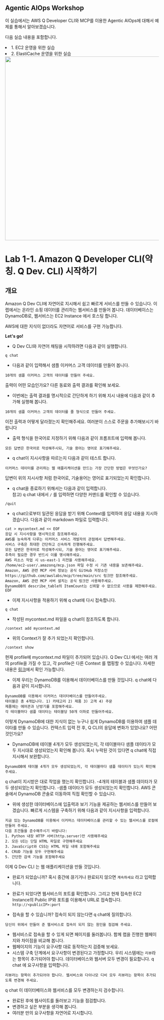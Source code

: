 ## Agentic AIOps Workshop

이 실습에서는 AWS Q Developer CLI와 MCP를 이용한 Agentic AIOps에 대해서 예제를 통해서 알아보겠습니다.

다음 실습 내용을 포함합니다. 

<li>1. EC2 운영을 위한 실습</li>
<li>2. ElastiCache 운영을 위한 실습</li>

<img src="https://docs.aws.amazon.com/images/sagemaker/latest/dg/images/jumpstart/jumpstart-fm-rag.jpg" width="600">

# Lab 1-1. Amazon Q Developer CLI(약칭. Q Dev. CLI)  시작하기
## 개요 
Amazon Q Dev CLI에 자연어로 지시해서 쉽고 빠르게 서비스를 만들 수 있습니다.
이 랩에서는 온라인 쇼핑 데이터를 관리하는 웹서비스를 만들어 봅니다. 데이터베이스는 DynamoDB로, 웹서비스는 EC2 Instance 에서 호스팅 합니다.

AWS에 대한 지식이 없더라도 자연어로 서비스를 구현 가능합니다.
 
**Let's go!**

* Q Dev CLI와 자연어 채팅을 시작하려면 다음과 같이 실행합니다. 
```
q chat
```

* 다음과 같이 입력해서 샘플 이커머스 고객 데이터를 만들어 봅니다.
```
10개의 샘플 이커머스 고객의 데이터를 만들어 주세요. 
```
출력이 어떤 모습인가요? 다른 동료와 출력 결과를 확인해 보세요.

* 이번에는 출력 결과를 명시적으로 간단하게 하기 위해 지시 내용에 다음과 같이 추가해 실행해 봅니다.
```
10개의 샘플 이커머스 고객의 데이터를 줄 형식으로 만들어 주세요. 
```
이전 출력과 어떻게 달라졌는지 확인해주세요. 여러분이 스스로 주문을 추가해보시기 바랍니다

* 출력 형식을 한국어로 지정하기 위해 다음과 같이 프롬프트에 입력해 봅니다.
```
모든 답변은 한국어로 작성해주시되, 기술 용어는 영어로 표기해주세요.
```

* q chat이 지시사항을 따르는지 다음과 같이 테스트 합니다.
```
이커머스 데이터를 관리하는 웹 애플리케이션을 만드는 가장 간단한 방법은 무엇인가요?
```
답변이 위의 지시사항 처럼 한국어로, 기술용어는 영어로 표기되었는지 확인합니다.

* q chat을 종료하기 위해서는 다음과 같이 입력합니다.  
참고) q chat 내에서 `/` 를 입력하면 다양한 커맨드를 확인할 수 있습니다.
```
/quit
```

* q chat으로부터 일관된 응답을 받기 위해 Context를 입력하여 응답 내용을 지시하겠습니다.
다음과 같이 markdown 파일로 입력합니다. 
```
cat > mycontext.md << EOF
응답 시 지시사항을 명시적으로 참조해주세요.
AWS를 능숙하게 다루는 이커머스 서비스 개발자의 관점에서 답변해주세요.
서비스 구축은 최대한 간단하고 신속하게 진행해주세요.
모든 답변은 한국어로 작성해주시되, 기술 용어는 영어로 표기해주세요.
추측이 필요한 경우 반드시 이를 명시해주세요.
AWS 리소스 작업 시 us-east-1 리전을 사용해주세요.
/home/ec2-user/.amazonq/mcp.json 파일 수정 시 기존 내용을 보존해주세요.
Amazon, AWS 관련 MCP 서버 정보는 공식 GitHub 저장소인 https://github.com/awslabs/mcp/tree/main/src 링크만 참조해주세요.
Amazon, AWS 관련 MCP 서버 설치는 공식 링크만 사용해주세요.
DynamoDB의 describe_table의 ItemCount는 신뢰할 수 없으므로 사용을 제한해주세요.
EOF
```

* 이제 지시사항을 적용하기 위해 q chat에 다시 접속합니다. 
```
q chat
```

* 작성된 mycontext.md 파일을 q chat이 참조하도록 합니다.
```
/context add mycontext.md
```

* 위의 Context가 잘 추가 되었는지 확인합니다.
```
/context show
```
현재 profile에 mycontext.md 파일이 추가되어 있습니다. Q Dev CLI 에서는 여러 개의 profile을 가질 수 있고, 각 profile은 다른 Context 를 맵핑할 수 있습니다. 자세한 내용은 [링크](https://docs.aws.amazon.com/amazonq/latest/qdeveloper-ug/command-line-context-profiles.html)에서 확인 가능합니다.

* 이제 우리는 DynamoDB를 이용해서 데이터베이스를 만들 것입니다. q chat에 다음과 같이 지시합니다.
```
DynamoDB를 이용해서 이커머스 데이터베이스를 만들어주세요. 
테이블은 총 4개입니다. 1) 카테고리 2) 제품 3) 고객 4) 주문
제품에는 에어콘과 난방기를 포함해주세요.
각 테이블마다 샘플 데이타는 테이블당 50개 이하로 만들어주세요.
```
이렇게 DynamoDB에 대한 지식이 없는 누구나 쉽게 DynamoDB를 이용하여 샘플 데이타를 만들 수 있습니다.
컨텍스트 입력 전 후, Q CLI의 응답에 변화가 있었나요? 어떤 것인가요?

* DynamoDB에 테이블 4개가 모두 생성되었는지, 각 테이블마다 샘플 데이타가 모두 지시대로 생성되었는지 확인해 봅니다. 혹시 누락된 것이 있다면 q chat에 직접 지시해서 보완합니다.
```
DynamoDB에 테이블 4개가 모두 생성되었는지, 각 테이블마다 샘플 데이타가 있는지 확인해주세요. 
```
q chat이 지시받은 대로 작업을 했는지 확인합니다.
-4개의 테이블과 샘플 데이타가 모두 생성되었는지 확인합니다.
-샘플 데이타가 모두 생성되었는지 확인합니다.
AWS 콘솔에서 DynamoDB 콘솔로 이동하여 직접 확인할 수 있습니다.


* 위에 생성한 데이터베이스에 입출력과 보기 기능을 제공하는 웹서비스를 만들어 보겠습니다. 빠르게 시스템을 구축하기 위해 다음과 같이 지시사항을 입력합니다.
```
지금 있는 DynamoDB를 이용해서 이커머스 데이터베이스를 관리할 수 있는 웹서비스를 로컬에 만들어 주세요.
다음 조건들을 준수해주시기 바랍니다:
1. Python 내장 HTTP 서버(http.server)만 사용해주세요
2. 모든 UI는 단일 HTML 파일로 구현해주세요
3. JavaScript와 CSS는 HTML 파일 내에 포함해주세요
4. CRUD 기능을 모두 구현해주세요
5. 간단한 검색 기능을 포함해주세요
```
이제 Q Dev CLI 는 웹 애플리케이션을 만들 것입니다.

* 완료가 되었습니까? 혹시 중간에 끊기거나 완료되지 않으면 `계속하세요` 라고 입력합니다.

* 완료가 되었다면 웹서비스의 포트를 확인합니다. 그리고 현재 접속한 EC2 Instance의 Public IP와 포트를 이용해서 URL로 접속합니다. `http://<publicIP>:port`

* 접속을 할 수 있습니까? 접속이 되지 않는다면 q chat에 질의합니다.
```
당신이 위에서 만들어 준 웹서비스로 접속이 되지 않는 원인을 점검해 주세요. 
```
* 웹서비스로 접속을 할 수 있게 되면 페이지를 둘러봅니다. 함께 랩을 진행한 웹페이지와 차이점을 비교해 봅니다.
* 웹페이지의 기능이 요구사항 대로 동작하는지 검증해 보세요.
* 시스템 구축 단계에서 요구사항이 변경된다고 가정합니다. 우리 시스템에는 `리뷰`라는 항목이 추가되어야 합니다. 데이터베이스와 웹서버 모두 변경이 필요합니다. q chat 에 요구사항을 입력합니다.
```
리뷰라는 항목이 추가되어야 합니다. 웹서비스와 다이나모 디비 모두 리뷰라는 항목이 추가되도록 변경해 주세요.
```
q chat 이 데이터베이스와 웹서비스를 모두 변경하는지 검수합니다.

* 완료된 후에 웹사이트를 둘러보고 기능을 점검합니다.
* 변경하고 싶은 부분을 생각해 봅니다.
* 여러분 만의 요구사항을 자연어로 지시합니다.
